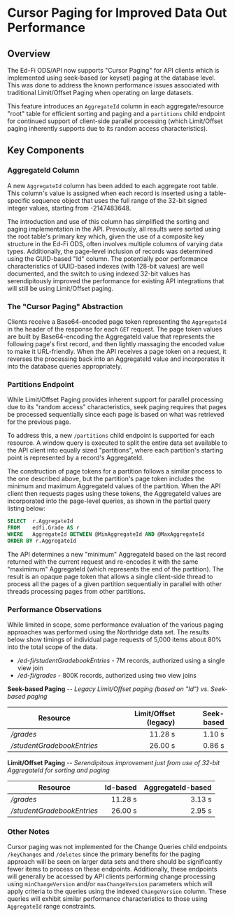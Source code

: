 
# Cursor Paging for Improved Data Out Performance

## Overview

The Ed-Fi ODS/API now supports "Cursor Paging" for API clients which is
implemented using seek-based (or keyset) paging at the database level. This was
done to address the known performance issues associated with traditional
Limit/Offset Paging when operating on large datasets.

This feature introduces an `AggregateId` column in each aggregate/resource
"root" table for efficient sorting and paging and a `partitions` child endpoint
for continued support of client-side parallel processing (which Limit/Offset
paging inherently supports due to its random access characteristics).

## Key Components

### AggregateId Column

A new `AggregateId` column has been added to each aggregate root table. This
column's value is assigned when each record is inserted using a table-specific
sequence object that uses the full range of the 32-bit signed integer values,
starting from -2147483648.

The introduction and use of this column has simplified the sorting and paging
implementation in the API. Previously, all results were sorted using the root
table's primary key which, given the use of a composite key structure in the
Ed-Fi ODS, often involves multiple columns of varying data types. Additionally,
the page-level inclusion of records was determined using the GUID-based "Id"
column. The potentially poor performance characteristics of UUID-based indexes
(with 128-bit values) are well documented, and the switch to using indexed
32-bit values has serendipitously improved the performance for existing API
integrations that will still be using Limit/Offset paging.

### The "Cursor Paging" Abstraction

Clients receive a Base64-encoded page token representing the `AggregateId` in
the header of the response for each `GET` request. The page token values are
built by Base64-encoding the AggregateId value that represents the following
page's first record, and then lightly massaging the encoded value to make it
URL-friendly. When the API receives a page token on a request, it reverses the
processing back into an AggregateId value and incorporates it into the database
queries appropriately.

### Partitions Endpoint

While Limit/Offset Paging provides inherent support for parallel processing due
to its "random access" characteristics, seek paging requires that pages be
processed sequentially since each page is based on what was retrieved for the
previous page.

To address this, a new `/partitions` child endpoint is supported for each
resource. A window query is executed to split the entire data set available to
the API client into equally sized "partitions", where each partition's starting
point is represented by a record's AggregateId.

The construction of page tokens for a partition follows a similar process to the
one described above, but the partition's page token includes the minimum and
maximum AggregateId values of the partition. When the API client then requests
pages using these tokens, the AggregateId values are incorporated into the
page-level queries, as shown in the partial query listing below:

```sql
SELECT  r.AggregateId
FROM    edfi.Grade AS r
WHERE   AggregateId BETWEEN @MinAggregateId AND @MaxAggregateId
ORDER BY r.AggregateId
```

The API determines a new "minimum" AggregateId based on the last record returned
with the current request and re-encodes it with the same "maximimum" AggregateId
(which represents the end of the partition). The result is an opaque page token
that allows a single client-side thread to process all the pages of a given
partition sequentially in parallel with other threads processing pages from
other partitions.

### Performance Observations

While limited in scope, some performance evaluation of the various paging
approaches was performed using the Northridge data set. The results below show
timings of individual page requests of 5,000 items about 80% into the total
scope of the data.

* _/ed-fi/studentGradebookEntries_ - 7M records, authorized using a single view
  join
* _/ed-fi/grades_ - 800K records, authorized using two view joins

**Seek-based Paging** -- _Legacy Limit/Offset paging (based on "Id") vs.
Seek-based paging_

| Resource | Limit/Offset (legacy) | Seek-based |
|----|----:|---:|
| _/grades_ | 11.28 s | 1.10 s |
| _/studentGradebookEntries_ | 26.00 s | 0.86 s |

**Limit/Offset Paging** -- _Serendipitous improvement just from use of 32-bit
AggregateId for sorting and paging_

| Resource | Id-based | AggregateId-based |
|----|----:|---:|
| _/grades_ | 11.28 s | 3.13 s |
| _/studentGradebookEntries_ | 26.00 s | 2.95 s |

### Other Notes

Cursor paging was not implemented for the Change Queries child endpoints
`/keyChanges` and `/deletes` since the primary benefits for the paging approach
will be seen on larger data sets and there should be significantly fewer items
to process on these endpoints. Additionally, these endpoints will generally be
accessed by API clients performing change processing using `minChangeVersion`
and/or `maxChangeVersion` parameters which will apply criteria to the queries
using the indexed `ChangeVersion` column. These queries will exhibit similar
performance characteristics to those using `AggregateId` range constraints.
